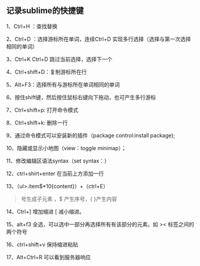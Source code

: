 ## 记录sublime的快捷键

1、Ctrl+H ：查找替换

2、Ctrl+D ：选择游标所在单词，连续Ctrl+D 实现多行选择（选择与第一次选择相同的单词）

3、Ctrl+K Ctrl+D 跳过当前选择，选择下一个

4、Ctrl+shift+D：复制游标所在行

5、Alt+F3：选择所有与游标所在单词相同的单词

6、按住shift键，然后按住鼠标右键向下拖动，也可产生多行游标

7、Ctrl+shift+p: 打开命令模式

8、Ctrl+shift+k: 删除一行

9、通过命令模式可以安装新的插件（package control:install package);

10、隐藏或显示小地图（view：toggle minimap）；

11、修改编辑区语法syntax（set syntax：）

12、ctrl+shirt+enter 在当前上方添加一行

13、（ul>.item$*10{content}）+（ctrl+E）

 > 号生成子元素 ，$ 产生序号，{ }产生内容

14、Ctrl+] 增加缩进 [ 减小缩进。

15、alt+f3 全选，可以选中一部分再选择所有有该部分的元素。如 >< 标签之间的两个符号

16、ctrl+shift+v 保持缩进粘贴

17、Alt+Ctrl+R 可以看到服务器响应